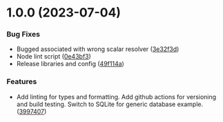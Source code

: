 # 1.0.0 (2023-07-04)


### Bug Fixes

* Bugged associated with wrong scalar resolver ([3e32f3d](https://github.com/keonik/ts-gql-prisma-codegen/commit/3e32f3dfd55f2826acb90a0149d0ff38c552dad5))
* Node lint script ([0e43bf3](https://github.com/keonik/ts-gql-prisma-codegen/commit/0e43bf3042f7450d0bcc7319b667a7d8ea49da3d))
* Release libraries and config ([49f114a](https://github.com/keonik/ts-gql-prisma-codegen/commit/49f114a5b084e47e840c58c7691ef5fa171c0b03))


### Features

* Add linting for types and formatting. Add github actions for versioning and build testing. Switch to SQLite for generic database example. ([3997407](https://github.com/keonik/ts-gql-prisma-codegen/commit/399740780990f276ed0036c96da67426e816e9fc))
